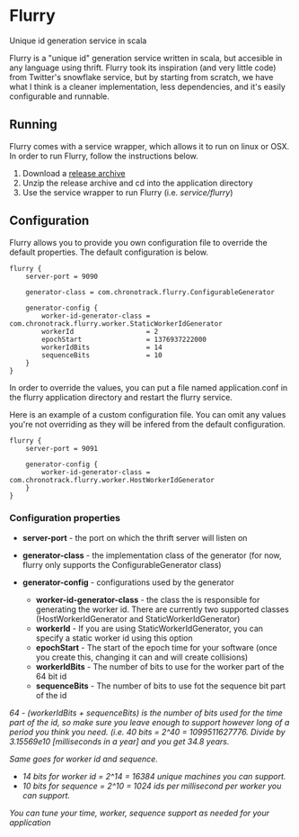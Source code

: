 Flurry
======

Unique id generation service in scala

Flurry is a "unique id" generation service written in scala, but accesible in any language using thrift. Flurry took its inspiration (and very little code) from Twitter's snowflake service, but by starting from scratch, we have what I think is a cleaner implementation, less dependencies, and it's easily configurable and runnable.



## Running

Flurry comes with a service wrapper, which allows it to run on linux or OSX.  In order to run Flurry, follow the instructions below.

1. Download a [release archive](https://github.com/BazuSports/flurry/releases)
2. Unzip the release archive and cd into the application directory
3. Use the service wrapper to run Flurry (i.e. _service/flurry_)


## Configuration

Flurry allows you to provide you own configuration file to override the default properties.  The default configuration is below.

    flurry {
        server-port = 9090

        generator-class = com.chronotrack.flurry.ConfigurableGenerator

        generator-config {
            worker-id-generator-class = com.chronotrack.flurry.worker.StaticWorkerIdGenerator
            workerId                  = 2
            epochStart                = 1376937222000
            workerIdBits              = 14
            sequenceBits              = 10
        }
    }


In order to override the values, you can put a file named application.conf in the flurry application directory and restart the flurry service.

Here is an example of a custom configuration file.  You can omit any values you're not overriding as they will be infered from the default configuration.

    flurry {
        server-port = 9091

        generator-config {
            worker-id-generator-class = com.chronotrack.flurry.worker.HostWorkerIdGenerator
        }
    }


### Configuration properties

* **server-port** - the port on which the thrift server will listen on

* **generator-class** - the implementation class of the generator (for now, flurry only supports the ConfigurableGenerator class)

* **generator-config** - configurations used by the generator

    * **worker-id-generator-class** - the class the is responsible for generating the worker id.  There are currently two
    supported classes (HostWorkerIdGenerator and StaticWorkerIdGenerator)
    * **workerId** - If you are using StaticWorkerIdGenerator, you can specify a static worker id using this option
    * **epochStart** - The start of the epoch time for your software (once you create this, changing it can and will create collisions)
    * **workerIdBits** - The number of bits to use for the worker part of the 64 bit id
    * **sequenceBits** - The number of bits to use fot the sequence bit part of the id

_64 - (workerIdBits + sequenceBits) is the number of bits used for the time part of the id, so make sure you leave enough to support however long of a period you think you need.
(i.e. 40 bits = 2^40 = 1099511627776. Divide by 3.15569e10 [milliseconds in a year] and you get 34.8 years._

_Same goes for worker id and sequence._

* _14 bits for worker id = 2^14 = 16384 unique machines you can support._
* _10 bits for sequence = 2^10 = 1024 ids per millisecond per worker you can support._
    
_You can tune your time, worker, sequence support as needed for your application_

